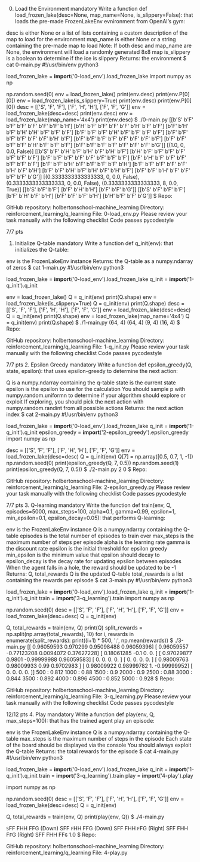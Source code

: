 0. Load the Environment
mandatory
Write a function def load_frozen_lake(desc=None, map_name=None, is_slippery=False): that loads the pre-made FrozenLakeEnv evnironment from OpenAI’s gym:

desc is either None or a list of lists containing a custom description of the map to load for the environment
map_name is either None or a string containing the pre-made map to load
Note: If both desc and map_name are None, the environment will load a randomly generated 8x8 map
is_slippery is a boolean to determine if the ice is slippery
Returns: the environment
$ cat 0-main.py
#!/usr/bin/env python3

load_frozen_lake = __import__('0-load_env').load_frozen_lake
import numpy as np

np.random.seed(0)
env = load_frozen_lake()
print(env.desc)
print(env.P[0][0])
env = load_frozen_lake(is_slippery=True)
print(env.desc)
print(env.P[0][0])
desc = [['S', 'F', 'F'], ['F', 'H', 'H'], ['F', 'F', 'G']]
env = load_frozen_lake(desc=desc)
print(env.desc)
env = load_frozen_lake(map_name='4x4')
print(env.desc)
$ ./0-main.py
[[b'S' b'F' b'F' b'F' b'F' b'F' b'F' b'H']
 [b'H' b'F' b'F' b'F' b'F' b'H' b'F' b'F']
 [b'F' b'H' b'F' b'H' b'H' b'F' b'F' b'F']
 [b'F' b'F' b'F' b'H' b'F' b'F' b'F' b'F']
 [b'F' b'F' b'F' b'F' b'F' b'F' b'H' b'F']
 [b'F' b'F' b'F' b'F' b'F' b'F' b'F' b'F']
 [b'F' b'F' b'F' b'F' b'H' b'F' b'F' b'F']
 [b'F' b'F' b'F' b'F' b'F' b'F' b'F' b'G']]
[(1.0, 0, 0.0, False)]
[[b'S' b'F' b'H' b'F' b'H' b'F' b'H' b'F']
 [b'H' b'F' b'F' b'F' b'F' b'F' b'F' b'F']
 [b'F' b'F' b'F' b'F' b'F' b'F' b'F' b'F']
 [b'F' b'H' b'F' b'F' b'F' b'F' b'F' b'F']
 [b'F' b'F' b'H' b'F' b'F' b'F' b'F' b'H']
 [b'F' b'F' b'F' b'F' b'F' b'H' b'F' b'H']
 [b'F' b'F' b'H' b'F' b'H' b'F' b'H' b'F']
 [b'F' b'F' b'H' b'F' b'F' b'F' b'F' b'G']]
[(0.3333333333333333, 0, 0.0, False), (0.3333333333333333, 0, 0.0, False), (0.3333333333333333, 8, 0.0, True)]
[[b'S' b'F' b'F']
 [b'F' b'H' b'H']
 [b'F' b'F' b'G']]
[[b'S' b'F' b'F' b'F']
 [b'F' b'H' b'F' b'H']
 [b'F' b'F' b'F' b'H']
 [b'H' b'F' b'F' b'G']]
$
Repo:

GitHub repository: holbertonschool-machine_learning
Directory: reinforcement_learning/q_learning
File: 0-load_env.py
Please review your task manually with the following checklist
Code passes pycodestyle

7/7 pts
1. Initialize Q-table
mandatory
Write a function def q_init(env): that initializes the Q-table:

env is the FrozenLakeEnv instance
Returns: the Q-table as a numpy.ndarray of zeros
$ cat 1-main.py
#!/usr/bin/env python3

load_frozen_lake = __import__('0-load_env').load_frozen_lake
q_init = __import__('1-q_init').q_init

env = load_frozen_lake()
Q = q_init(env)
print(Q.shape)
env = load_frozen_lake(is_slippery=True)
Q = q_init(env)
print(Q.shape)
desc = [['S', 'F', 'F'], ['F', 'H', 'H'], ['F', 'F', 'G']]
env = load_frozen_lake(desc=desc)
Q = q_init(env)
print(Q.shape)
env = load_frozen_lake(map_name='4x4')
Q = q_init(env)
print(Q.shape)
$ ./1-main.py
(64, 4)
(64, 4)
(9, 4)
(16, 4)
$
Repo:

GitHub repository: holbertonschool-machine_learning
Directory: reinforcement_learning/q_learning
File: 1-q_init.py
Please review your task manually with the following checklist
Code passes pycodestyle

7/7 pts
2. Epsilon Greedy
mandatory
Write a function def epsilon_greedy(Q, state, epsilon): that uses epsilon-greedy to determine the next action:

Q is a numpy.ndarray containing the q-table
state is the current state
epsilon is the epsilon to use for the calculation
You should sample p with numpy.random.uniformn to determine if your algorithm should explore or exploit
If exploring, you should pick the next action with numpy.random.randint from all possible actions
Returns: the next action index
$ cat 2-main.py
#!/usr/bin/env python3

load_frozen_lake = __import__('0-load_env').load_frozen_lake
q_init = __import__('1-q_init').q_init
epsilon_greedy = __import__('2-epsilon_greedy').epsilon_greedy
import numpy as np

desc = [['S', 'F', 'F'], ['F', 'H', 'H'], ['F', 'F', 'G']]
env = load_frozen_lake(desc=desc)
Q = q_init(env)
Q[7] = np.array([0.5, 0.7, 1, -1])
np.random.seed(0)
print(epsilon_greedy(Q, 7, 0.5))
np.random.seed(1)
print(epsilon_greedy(Q, 7, 0.5))
$ ./2-main.py
2
0
$
Repo:

GitHub repository: holbertonschool-machine_learning
Directory: reinforcement_learning/q_learning
File: 2-epsilon_greedy.py
Please review your task manually with the following checklist
Code passes pycodestyle

7/7 pts
3. Q-learning
mandatory
Write the function def train(env, Q, episodes=5000, max_steps=100, alpha=0.1, gamma=0.99, epsilon=1, min_epsilon=0.1, epsilon_decay=0.05): that performs Q-learning:

env is the FrozenLakeEnv instance
Q is a numpy.ndarray containing the Q-table
episodes is the total number of episodes to train over
max_steps is the maximum number of steps per episode
alpha is the learning rate
gamma is the discount rate
epsilon is the initial threshold for epsilon greedy
min_epsilon is the minimum value that epsilon should decay to
epsilon_decay is the decay rate for updating epsilon between episodes
When the agent falls in a hole, the reward should be updated to be -1
Returns: Q, total_rewards
Q is the updated Q-table
total_rewards is a list containing the rewards per episode
$ cat 3-main.py
#!/usr/bin/env python3

load_frozen_lake = __import__('0-load_env').load_frozen_lake
q_init = __import__('1-q_init').q_init
train = __import__('3-q_learning').train
import numpy as np

np.random.seed(0)
desc = [['S', 'F', 'F'], ['F', 'H', 'H'], ['F', 'F', 'G']]
env = load_frozen_lake(desc=desc)
Q = q_init(env)

Q, total_rewards  = train(env, Q)
print(Q)
split_rewards = np.split(np.array(total_rewards), 10)
for i, rewards in enumerate(split_rewards):
    print((i+1) * 500, ':', np.mean(rewards))
$ ./3-main.py
[[ 0.96059593  0.970299    0.95098488  0.96059396]
 [ 0.96059557 -0.77123208  0.0094072   0.37627228]
 [ 0.18061285 -0.1         0.          0.        ]
 [ 0.97029877  0.9801     -0.99999988  0.96059583]
 [ 0.          0.          0.          0.        ]
 [ 0.          0.          0.          0.        ]
 [ 0.98009763  0.98009933  0.99        0.9702983 ]
 [ 0.98009922  0.98999782  1.         -0.99999952]
 [ 0.          0.          0.          0.        ]]
500 : 0.812
1000 : 0.88
1500 : 0.9
2000 : 0.9
2500 : 0.88
3000 : 0.844
3500 : 0.892
4000 : 0.896
4500 : 0.852
5000 : 0.928
$
Repo:

GitHub repository: holbertonschool-machine_learning
Directory: reinforcement_learning/q_learning
File: 3-q_learning.py
Please review your task manually with the following checklist
Code passes pycodestyle

12/12 pts
4. Play
mandatory
Write a function def play(env, Q, max_steps=100): that has the trained agent play an episode:

env is the FrozenLakeEnv instance
Q is a numpy.ndarray containing the Q-table
max_steps is the maximum number of steps in the episode
Each state of the board should be displayed via the console
You should always exploit the Q-table
Returns: the total rewards for the episode
$ cat 4-main.py
#!/usr/bin/env python3

load_frozen_lake = __import__('0-load_env').load_frozen_lake
q_init = __import__('1-q_init').q_init
train = __import__('3-q_learning').train
play = __import__('4-play').play

import numpy as np

np.random.seed(0)
desc = [['S', 'F', 'F'], ['F', 'H', 'H'], ['F', 'F', 'G']]
env = load_frozen_lake(desc=desc)
Q = q_init(env)

Q, total_rewards  = train(env, Q)
print(play(env, Q))
$ ./4-main.py

`S`FF
FHH
FFG
  (Down)
SFF
`F`HH
FFG
  (Down)
SFF
FHH
`F`FG
  (Right)
SFF
FHH
F`F`G
  (Right)
SFF
FHH
FF`G`
1.0
$
Repo:

GitHub repository: holbertonschool-machine_learning
Directory: reinforcement_learning/q_learning
File: 4-play.py
